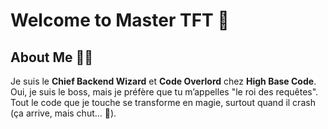 # Welcome to **Master TFT** 🎉

## **About Me** 🧑‍💻

Je suis le **Chief Backend Wizard** et **Code Overlord** chez **High Base Code**.  
Oui, je suis le boss, mais je préfère que tu m’appelles "le roi des requêtes".  
Tout le code que je touche se transforme en magie, surtout quand il crash (ça arrive, mais chut... 🤫).
